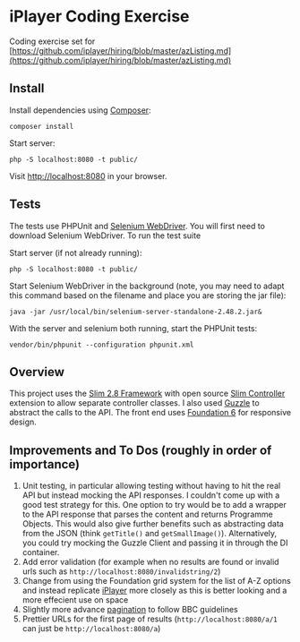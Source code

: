 # iPlayer Coding Exercise
Coding exercise set for 
[https://github.com/iplayer/hiring/blob/master/azListing.md](https://github.com/iplayer/hiring/blob/master/azListing.md)

## Install
Install dependencies using [Composer](https://getcomposer.org):
```
composer install
```

Start server:
```
php -S localhost:8080 -t public/
```

Visit [http://localhost:8080](http://localhost:8080) in your browser.

## Tests
The tests use PHPUnit and [Selenium WebDriver](http://docs.seleniumhq.org/projects/webdriver/). You will first need to download Selenium WebDriver. To run the test suite

Start server (if not already running):
```
php -S localhost:8080 -t public/
```

Start Selenium WebDriver in the background (note, you may need to adapt this command based on the filename and place you are storing the jar file):
```
java -jar /usr/local/bin/selenium-server-standalone-2.48.2.jar&
```

With the server and selenium both running, start the PHPUnit tests:
```
vendor/bin/phpunit --configuration phpunit.xml
```

## Overview
This project uses the [Slim 2.8 Framework](http://www.slimframework.com) with open source [Slim Controller](https://github.com/fortrabbit/slimcontroller) extension to allow separate controller classes. I also used [Guzzle](http://docs.guzzlephp.org/en/latest/#) to abstract the calls to the API. The front end uses [Foundation 6](http://foundation.zurb.com) for responsive design.

## Improvements and To Dos (roughly in order of importance)
1. Unit testing, in particular allowing testing without having to hit the real API but instead mocking the API responses. I couldn't come up with a good test strategy for this. One option to try would be to add a wrapper to the API response that parses the content and returns Programme Objects. This would also give further benefits such as abstracting data from the JSON (think `getTitle()` and `getSmallImage()`). Alternatively, you could try mocking the Guzzle Client and passing it in through the DI container.
2. Add error validation (for example when no results are found or invalid urls such as `http://localhost:8080/invalidstring/2`)
3. Change from using the Foundation grid system for the list of A-Z options and instead replicate [iPlayer](http://www.bbc.co.uk/iplayer/a-z/a) more closely as this is better looking and a more effecient use on space
4. Slightly more advance [pagination](http://www.bbc.co.uk/programmes/styleguide/pagination) to follow BBC guidelines
5. Prettier URLs for the first page of results (`http://localhost:8080/a/1` can just be `http://localhost:8080/a`)
